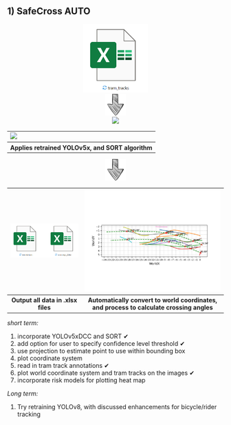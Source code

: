 

## **1) SafeCross AUTO**


<div align="center">
    <img src="../images/xlsx_tracks.png" width="150" />
</div>

<div align="center">
    <img src="../images/down-arrow-png-down-arrow-sketch-free-icon-512.png" width="50" />
</div>


<div align="center">
    <img src="../images/SafeCross AUTO.gif" width="400" />
</div>


<div align="center">
    <table>
        <tr>
            <td><img src="../images/SafeCross AUTO.gif" width="600" /></td> 
        </tr>
        <tr>
            <th>Applies retrained YOLOv5x, and SORT algorithm</th>
        </tr>
    </table>
</div>


<div align="center">
    <img src="../images/down-arrow-png-down-arrow-sketch-free-icon-512.png" width="50" />
</div>




<div align="center">
    <table>
        <tr>
            <td><img src="../images/xlsx_annotationsandcrossings.png" width="300" /></td>
            <td><img src="../SafeCross AUTO/example output/287ALL/Sceneplot_WorldCoords.png" width="600" /></td> 
        </tr>
        <tr>
            <th>Output all data in .xlsx files</th>
            <th>Automatically convert to world coordinates, and process to calculate crossing angles</th>
        </tr>
    </table>
</div>





_short term:_
1. incorporate YOLOv5xDCC and SORT ✔
2. add option for user to specify confidence level threshold ✔
3. use projection to estimate point to use within bounding box
5. plot coordinate system
6. read in tram track annotations ✔
7. plot world coordinate system and tram tracks on the images ✔
8. incorporate risk models for plotting heat map




_Long term:_
1. Try retraining YOLOv8, with discussed enhancements for bicycle/rider tracking

